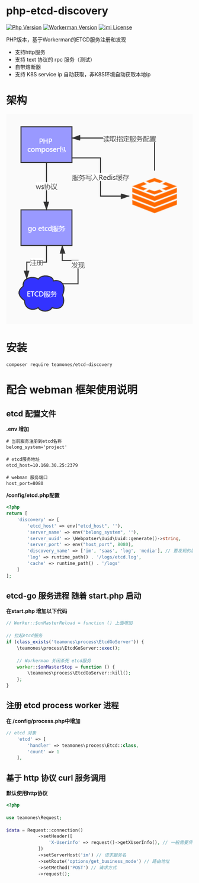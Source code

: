 # php-etcd-discovery

[![Php Version](https://img.shields.io/badge/php-%3E=7.4-brightgreen.svg)](https://secure.php.net/)
[![Workerman Version](https://img.shields.io/badge/workerman-%3E=4.0.19-brightgreen.svg)](https://github.com/walkor/Workerman)
[![imi License](https://img.shields.io/badge/license-Apache%202.0-brightgreen.svg)](https://github.com/cgpipline/strack/blob/master/LICENSE)


PHP版本，基于Workerman的ETCD服务注册和发现

- 支持http服务
- 支持 text 协议的 rpc 服务（测试）
- 自带熔断器
- 支持 K8S service ip 自动获取，非K8S环境自动获取本地ip

# 架构

![image](./PHP_ETCD.jpg)

# 安装

```
composer require teamones/etcd-discovery
```

# 配合 webman 框架使用说明

## etcd 配置文件

**.env 增加**
```dotenv
# 当前服务注册到etcd名称
belong_system='project'

# etcd服务地址
etcd_host=10.168.30.25:2379 

# webman 服务端口
host_port=8080
```

**/config/etcd.php配置**

```php
<?php
return [
    'discovery' => [
        'etcd_host' => env("etcd_host", ''),
        'server_name' => env("belong_system", ''),
        'server_uuid' => \Webpatser\Uuid\Uuid::generate()->string,
        'server_port' => env("host_port", 8080),
        'discovery_name' => ['im', 'saas', 'log', 'media'], // 要发现的服务名
        'log' => runtime_path() . '/logs/etcd.log', 
        'cache' => runtime_path() . '/logs'
    ]
];
```

## etcd-go 服务进程 随着 start.php 启动

**在start.php 增加以下代码**

```php
// Worker::$onMasterReload = function () 上面增加

// 拉起etcd服务
if (class_exists('teamones\process\EtcdGoServer')) {
    \teamones\process\EtcdGoServer::exec();

    // Workerman 关闭杀死 etcd服务
    worker::$onMasterStop = function () {
        \teamones\process\EtcdGoServer::kill();
    };
}
```

## 注册 etcd process worker 进程

**在 /config/process.php中增加**

```php
// etcd 对象
    'etcd' => [
        'handler' => teamones\process\Etcd::class,
        'count' => 1
    ],
```

## 基于 http 协议 curl 服务调用

**默认使用http协议**

```php
<?php

use teamones\Request;

$data = Request::connection()
            ->setHeader([
                'X-Userinfo' => request()->getXUserInfo(), // 一般需要传递用户信息
            ])
            ->setServerHost('im') // 请求服务名
            ->setRoute('options/get_business_mode') // 路由地址
            ->setMethod('POST') // 请求方式
            ->request();
```



